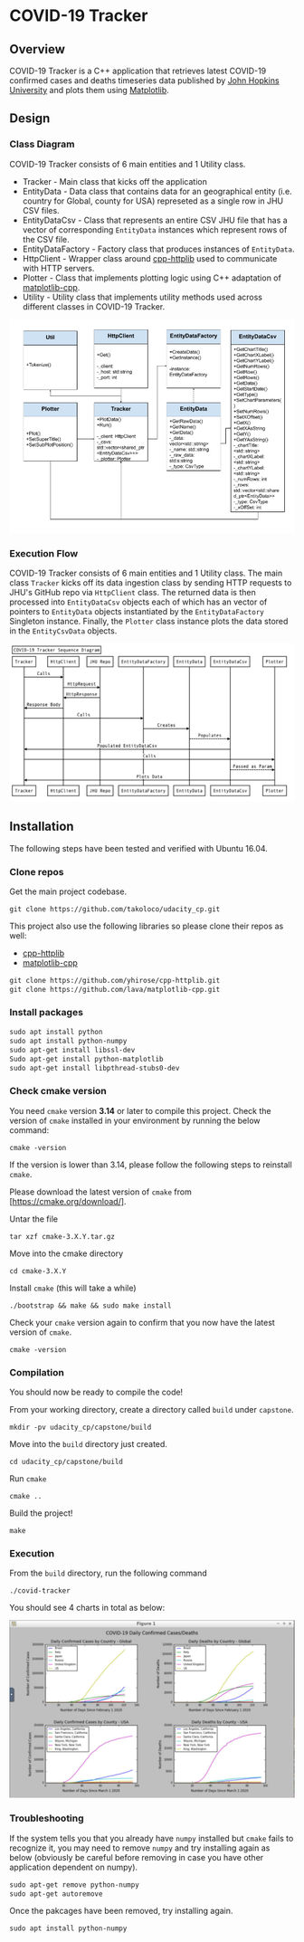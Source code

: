 # COVID-19 Tracker

## Overview

COVID-19 Tracker is a C++ application that retrieves latest COVID-19 confirmed cases and deaths timeseries data published by [John Hopkins University](https://github.com/CSSEGISandData/COVID-19) and plots them using [Matplotlib](https://github.com/lava/matplotlib-cpp).

## Design

### Class Diagram

COVID-19 Tracker consists of 6 main entities and 1 Utility class.

* Tracker - Main class that kicks off the application
* EntityData - Data class that contains data for an geographical entity (i.e. country for Global, county for USA) represeted as a single row in JHU CSV files.
* EntityDataCsv - Class that represents an entire CSV JHU file that has a vector of corresponding `EntityData` instances which represent rows of the CSV file.
* EntityDataFactory - Factory class that produces instances of `EntityData`.
* HttpClient - Wrapper class around [cpp-httplib](https://github.com/yhirose/cpp-httplib) used to communicate with HTTP servers.
* Plotter - Class that implements plotting logic using C++ adaptation of [matplotlib-cpp](https://github.com/lava/matplotlib-cpp).
* Utility - Utility class that implements utility methods used across different classes in COVID-19 Tracker.

![Diagram](https://raw.githubusercontent.com/takoloco/udacity_cp/master/images/capstone/20200602_diagram_class_covid-tracker_01.png)

### Execution Flow

COVID-19 Tracker consists of 6 main entities and 1 Utility class. The main class `Tracker` kicks off its data ingestion class by sending HTTP requests to JHU's GitHub repo via `HttpClient` class. The returned data is then processed into `EntityDataCsv` objects each of which has an vector of pointers to `EntityData` objects instantiated by the `EntityDataFactory` Singleton instance. Finally, the `Plotter` class instance plots the data stored in the `EntityCsvData` objects.

![Diagram](https://raw.githubusercontent.com/takoloco/udacity_cp/master/images/capstone/20200602_diagram_sequence_covid-tracker_01.png)

## Installation

The following steps have been tested and verified with Ubuntu 16.04.

### Clone repos 

Get the main project codebase.

```
git clone https://github.com/takoloco/udacity_cp.git
```

This project also use the following libraries so please clone their repos as
well:

* [cpp-httplib](https://github.com/yhirose/cpp-httplib)
* [matplotlib-cpp](https://github.com/lava/matplotlib-cpp)

```
git clone https://github.com/yhirose/cpp-httplib.git
git clone https://github.com/lava/matplotlib-cpp.git
```

### Install packages

```
sudo apt install python
sudo apt install python-numpy
sudo apt-get install libssl-dev
Sudo apt-get install python-matplotlib
sudo apt-get install libpthread-stubs0-dev
```
### Check cmake version

You need `cmake` version **3.14** or later to compile this project. Check the
version of `cmake` installed in your environment by running the below
command:

```
cmake -version
```

If the version is lower than 3.14, please follow the following steps to
reinstall `cmake`.

Please download the latest version of `cmake` from [https://cmake.org/download/].

Untar the file
```
tar xzf cmake-3.X.Y.tar.gz
```
Move into the cmake directory
```
cd cmake-3.X.Y
```
Install `cmake` (this will take a while)
```
./bootstrap && make && sudo make install
```
Check your `cmake` version again to confirm that you now have the latest version
of `cmake`.
```
cmake -version
```
### Compilation

You should now be ready to compile the code!

From your working directory, create a directory called `build` under `capstone`.
```
mkdir -pv udacity_cp/capstone/build
```
Move into the `build` directory just created.
```
cd udacity_cp/capstone/build
```
Run `cmake`
```
cmake ..
```
Build the project!
```
make
```
### Execution

From the `build` directory, run the following command

```
./covid-tracker
```

You should see 4 charts in total as below:

![Charts](https://raw.githubusercontent.com/takoloco/udacity_cp/master/images/capstone/20200602_scr_covid-tracker_01.png)

### Troubleshooting

If the system tells you that you already have `numpy` installed but `cmake`
fails to recognize it, you may need to remove `numpy` and try installing again
as below (obviously be careful before removing in case you have other
application dependent on numpy).

```
sudo apt-get remove python-numpy
sudo apt-get autoremove
```

Once the pakcages have been removed, try installing again.

```
sudo apt install python-numpy
```
